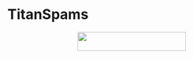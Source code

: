 # TitanSpams
 <p align="center"><a href="https://heroku.com/deploy?template=https://github.com/LostVenom/TitanXSpam"> <img src="https://img.shields.io/badge/Deploy%20On%20Heroku-black?style=for-the-badge&logo=heroku" width="220" height="38.45"/></a></p> 
